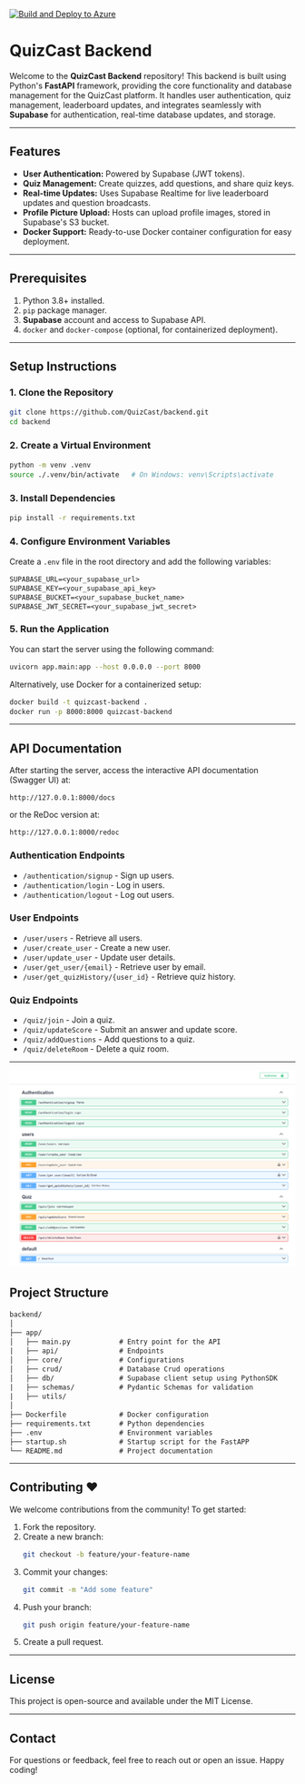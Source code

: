 [![Build and Deploy to Azure](https://github.com/QuizCast/backend/actions/workflows/azure-serveless.yml/badge.svg)](https://github.com/QuizCast/backend/actions/workflows/azure-serveless.yml)

# QuizCast Backend

Welcome to the **QuizCast Backend** repository! This backend is built using Python's **FastAPI** framework, providing the core functionality and database management for the QuizCast platform. It handles user authentication, quiz management, leaderboard updates, and integrates seamlessly with **Supabase** for authentication, real-time database updates, and storage.

---

## Features

- **User Authentication:** Powered by Supabase (JWT tokens).
- **Quiz Management:** Create quizzes, add questions, and share quiz keys.
- **Real-time Updates:** Uses Supabase Realtime for live leaderboard updates and question broadcasts.
- **Profile Picture Upload:** Hosts can upload profile images, stored in Supabase's S3 bucket.
- **Docker Support:** Ready-to-use Docker container configuration for easy deployment.

---

## Prerequisites

1. Python 3.8+ installed.
2. `pip` package manager.
3. **Supabase** account and access to Supabase API.
4. `docker` and `docker-compose` (optional, for containerized deployment).

---

## Setup Instructions

### 1. Clone the Repository
```bash
git clone https://github.com/QuizCast/backend.git
cd backend
```

### 2. Create a Virtual Environment
```bash
python -m venv .venv
source ./.venv/bin/activate   # On Windows: venv\Scripts\activate
```

### 3. Install Dependencies
```bash
pip install -r requirements.txt
```

### 4. Configure Environment Variables
Create a `.env` file in the root directory and add the following variables:
```
SUPABASE_URL=<your_supabase_url>
SUPABASE_KEY=<your_supabase_api_key>
SUPABASE_BUCKET=<your_supabase_bucket_name>
SUPABASE_JWT_SECRET=<your_supabase_jwt_secret>
```

### 5. Run the Application
You can start the server using the following command:
```bash
uvicorn app.main:app --host 0.0.0.0 --port 8000
```

Alternatively, use Docker for a containerized setup:
```bash
docker build -t quizcast-backend .
docker run -p 8000:8000 quizcast-backend
```

---

## API Documentation

After starting the server, access the interactive API documentation (Swagger UI) at:
```
http://127.0.0.1:8000/docs
```
or the ReDoc version at:
```
http://127.0.0.1:8000/redoc
```

### Authentication Endpoints
- `/authentication/signup` - Sign up users.
- `/authentication/login` - Log in users.
- `/authentication/logout` - Log out users.

### User Endpoints
- `/user/users` - Retrieve all users.
- `/user/create_user` - Create a new user.
- `/user/update_user` - Update user details.
- `/user/get_user/{email}` - Retrieve user by email.
- `/user/get_quizHistory/{user_id}` - Retrieve quiz history.

### Quiz Endpoints
- `/quiz/join` - Join a quiz.
- `/quiz/updateScore` - Submit an answer and update score.
- `/quiz/addQuestions` - Add questions to a quiz.
- `/quiz/deleteRoom` - Delete a quiz room.

---

<img src="images/swaggerUI.png"></img>

## Project Structure

```
backend/
│
├── app/
│   ├── main.py            # Entry point for the API
|   ├── api/               # Endpoints
│   ├── core/              # Configurations
│   ├── crud/              # Database Crud operations
│   ├── db/                # Supabase client setup using PythonSDK
|   ├── schemas/           # Pydantic Schemas for validation
|   ├── utils/ 
│
├── Dockerfile             # Docker configuration
├── requirements.txt       # Python dependencies
├── .env                   # Environment variables
├── startup.sh             # Startup script for the FastAPP
└── README.md              # Project documentation
```

---

## Contributing ❤️

We welcome contributions from the community! To get started:

1. Fork the repository.
2. Create a new branch:
   ```bash
   git checkout -b feature/your-feature-name
   ```
3. Commit your changes:
   ```bash
   git commit -m "Add some feature"
   ```
4. Push your branch:
   ```bash
   git push origin feature/your-feature-name
   ```
5. Create a pull request.

---

## License

This project is open-source and available under the MIT License.

---

## Contact

For questions or feedback, feel free to reach out or open an issue. Happy coding! 
